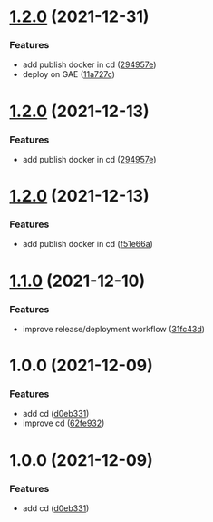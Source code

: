 # [1.2.0](https://github.com/julien-bouquet/personal-blog/compare/1.1.0...1.2.0) (2021-12-31)


### Features

* add publish docker in cd ([294957e](https://github.com/julien-bouquet/personal-blog/commit/294957e2b556a988387d6c7336fce6d73852e8d0))
* deploy on GAE ([11a727c](https://github.com/julien-bouquet/personal-blog/commit/11a727c04ac9abdbc83861b80d79556af6f32d68))

# [1.2.0](https://github.com/julien-bouquet/personal-blog/compare/1.1.0...1.2.0) (2021-12-13)


### Features

* add publish docker in cd ([294957e](https://github.com/julien-bouquet/personal-blog/commit/294957e2b556a988387d6c7336fce6d73852e8d0))

# [1.2.0](https://github.com/julien-bouquet/personal-blog/compare/1.1.0...1.2.0) (2021-12-13)


### Features

* add publish docker in cd ([f51e66a](https://github.com/julien-bouquet/personal-blog/commit/f51e66a084be2336e4b1d11c3e09b5c95a13eb77))

# [1.1.0](https://github.com/julien-bouquet/personal-blog/compare/1.0.0...1.1.0) (2021-12-10)


### Features

* improve release/deployment workflow ([31fc43d](https://github.com/julien-bouquet/personal-blog/commit/31fc43d5627a9fffef3b548705d01a86d54a5e58))

# 1.0.0 (2021-12-09)


### Features

* add cd ([d0eb331](https://github.com/julien-bouquet/personal-blog/commit/d0eb33176771de1123abc2947d31d2d7d6911be8))
* improve cd ([62fe932](https://github.com/julien-bouquet/personal-blog/commit/62fe9328fa49936efcfe076f0d2bcf6aa2041a6b))

# 1.0.0 (2021-12-09)


### Features

* add cd ([d0eb331](https://github.com/julien-bouquet/personal-blog/commit/d0eb33176771de1123abc2947d31d2d7d6911be8))
